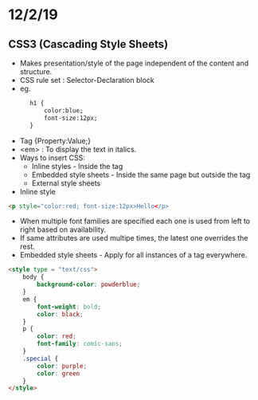 # 12/2/19
## CSS3 (Cascading Style Sheets)
* Makes presentation/style of the page independent of the content and structure.
* CSS rule set : Selector-Declaration block
* eg. 
```html
      h1 {
          color:blue; 
          font-size:12px;
      }
```

* Tag {Property:Value;}
* \<em> : To display the text in italics.
* Ways to insert CSS:
  * Inline styles - Inside the tag
  * Embedded style sheets - Inside the same page but outside the tag
  * External style sheets
* Inline style
```html
<p style="color:red; font-size:12px>Hello</p>
```

* When multiple font families are specified each one is used from left to right based on availability.
* If same attributes are used multipe times, the latest one overrides the rest.
* Embedded style sheets - Apply for all instances of a tag everywhere.
```html
<style type = "text/css">
	body {
		background-color: powderblue;
	}
	em {
		font-weight: bold;
		color: black;
	}
	p {
		color: red; 
		font-family: comic-sans;
	}
	.special {
		color: purple;
		color: green
	}
</style>
```

